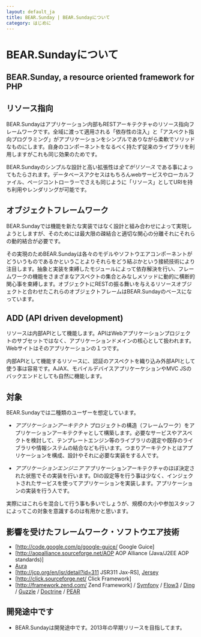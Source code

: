 ```yaml
---
layout: default_ja
title: BEAR.Sunday | BEAR.Sundayについて
category: はじめに
---
```


# BEAR.Sundayについて

## BEAR.Sunday, a resource oriented framework for PHP 

## リソース指向 
BEAR.Sundayはアプリケーション内部もRESTアーキテクチャのリソース指向フレームワークです。全域に渡って適用される「依存性の注入」と「アスペクト指向プログラミング」がアプリケーションをシンプルでありながら柔軟でソリッドなものにします。自身のコンポーネントをなるべく持たず従来のライブラリを利用しますがこれも同じ効果のためです。

BEAR.Sundayのシンプルな設計と高い拡張性は*全てがリソース* である事によってもたらされます。データベースアクセスはもちろんwebサービスやローカルファイル、ページコントローラーでさえも同じように「リソース」としてURIを持ち利用やレンダリングが可能です。


## オブジェクトフレームワーク 

BEAR.Sundayでは機能を新たな実装ではなく設計と組み合わせによって実現しようとしますが、そのためには最大限の疎結合と適切な関心の分離それにそれらの動的結合が必要です。

その実現のためBEAR.Sundayは各々のモデルやソフトウエアコンポーネントがどういうものであるかということよりそれらをどう結ぶかという接続技術により注目します。抽象と実装を束縛したモジュールによって依存解決を行い、フレームワークの機能をさまざまなアスペクトの集合とみなしメソッドに動的に横断的関心事を束縛します。オブジェクトにRESTの振る舞いを与えるリソースオブジェクトと合わせたこれらのオブジェクトフレームはBEAR.Sundayのベースになっています。

## ADD (API driven development) 

リソースは内部APIとして機能します。APIはWebアプリケーションプロジェクトのサブセットではなく、アプリケーションドメインの核心として扱われます。Webサイトはそのアプリケーションの１つです。

内部APIとして機能するリソースに、認証のアスペクトを織り込み外部APIとして使う事は容易です。AJAX、モバイルデバイスアプリケーケションやMVC JSのバックエンドとしても自然に機能します。


## 対象 

BEAR.Sundayでは二種類のユーザーを想定しています。

 * *アプリケーションアーキテクト* プロジェクトの構造（フレームワーク）をアプリケーションアーキテクチャとして構築します。必要なサービスやアスペクトを検討して、テンプレートエンジン等のライブラリの選定や既存のライブラリや情報システムの結合なども行います。つまりアーキテクトとはアプリケーションを構成、設計やそれに必要な実装をする人です。

 * *アプリケーションエンジニア* アプリケーションアーキテクチャのほぼ決定された状態でその実装を行います。DIの設定等を行う事は少なく、インジェクトされたサービスを使ってアプリケーションを実装します。アプリケーションの実装を行う人です。

実際にはこれらを混合して行う事も多いでしょうが、規模の大小や参加スタッフによってこの対象を意識するのは有用かと思います。


## 影響を受けたフレームワーク・ソフトウエア技術 

 * [http://code.google.com/p/google-guice/ Google Guice]
 * [http://aopalliance.sourceforge.net/AOP AOP Alliance (Java/J2EE AOP standards)]
 * [Aura](http://auraphp.github.com/)
 * [http://jcp.org/en/jsr/detail?id=311 JSR311 Jax-RS],  [Jersey](http://jersey.java.net/)
 * [http://click.sourceforge.net/ Click Framework]
 * [http://framework.zend.com/ Zend Framework] / [Symfony](http://symfony.com/what-is-symfony) / [Flow3](http://flow3.typo3.org/) / [Ding](http://marcelog.github.com/Ding/) / [Guzzle](http://guzzlephp.org/) / [Doctrine](http://www.doctrine-project.org/about.html) / [PEAR](http://pear.php.net/)

## 開発途中です 

 * BEAR.Sundayは開発途中です。2013年の早期リリースを目指してます。